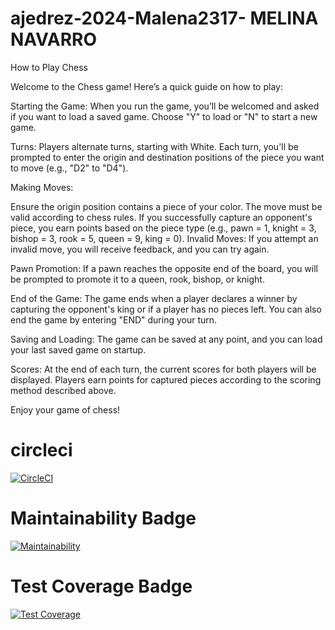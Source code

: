 # ajedrez-2024-Malena2317- MELINA NAVARRO

How to Play Chess

Welcome to the Chess game! Here’s a quick guide on how to play:

Starting the Game: When you run the game, you’ll be welcomed and asked if you want to load a saved game. Choose "Y" to load or "N" to start a new game.

Turns: Players alternate turns, starting with White. Each turn, you'll be prompted to enter the origin and destination positions of the piece you want to move (e.g., "D2" to "D4").

Making Moves:

Ensure the origin position contains a piece of your color. The move must be valid according to chess rules. If you successfully capture an opponent's piece, you earn points based on the piece type (e.g., pawn = 1, knight = 3, bishop = 3, rook = 5, queen = 9, king = 0). Invalid Moves: If you attempt an invalid move, you will receive feedback, and you can try again.

Pawn Promotion: If a pawn reaches the opposite end of the board, you will be prompted to promote it to a queen, rook, bishop, or knight.

End of the Game: The game ends when a player declares a winner by capturing the opponent's king or if a player has no pieces left. You can also end the game by entering "END" during your turn.

Saving and Loading: The game can be saved at any point, and you can load your last saved game on startup.

Scores: At the end of each turn, the current scores for both players will be displayed. Players earn points for captured pieces according to the scoring method described above.

Enjoy your game of chess! 

# circleci

[![CircleCI](https://dl.circleci.com/status-badge/img/gh/um-computacion-tm/ajedrez-2024-Malena2317/tree/main.svg?style=svg)](https://dl.circleci.com/status-badge/redirect/gh/um-computacion-tm/ajedrez-2024-Malena2317/tree/main)


# Maintainability Badge

[![Maintainability](https://api.codeclimate.com/v1/badges/145db186c98ae0bab18e/maintainability)](https://codeclimate.com/github/um-computacion-tm/ajedrez-2024-Malena2317/maintainability)


# Test Coverage Badge

[![Test Coverage](https://api.codeclimate.com/v1/badges/145db186c98ae0bab18e/test_coverage)](https://codeclimate.com/github/um-computacion-tm/ajedrez-2024-Malena2317/test_coverage)
